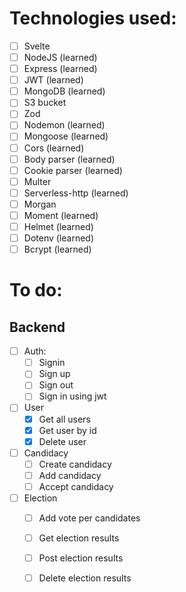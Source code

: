 # Technologies used: 
- [ ] Svelte
- [ ] NodeJS (learned)
- [ ] Express (learned)
- [ ] JWT (learned)
- [ ] MongoDB (learned)
- [ ] S3 bucket
- [ ] Zod
- [ ] Nodemon (learned)
- [ ] Mongoose (learned)
- [ ] Cors (learned)
- [ ] Body parser (learned)
- [ ] Cookie parser (learned)
- [ ] Multer
- [ ] Serverless-http (learned)
- [ ] Morgan
- [ ] Moment (learned)
- [ ] Helmet (learned)
- [ ] Dotenv (learned)
- [ ] Bcrypt (learned)

# To do:
## Backend
- [ ] Auth:
    - [ ] Signin
    - [ ] Sign up
    - [ ] Sign out
    - [ ] Sign in using jwt

- [ ] User
    - [x] Get all users
    - [x] Get user by id
    - [x] Delete user

- [ ] Candidacy
    - [ ] Create candidacy
    - [ ] Add candidacy
    - [ ] Accept candidacy

- [ ] Election
    - [ ] Add vote per candidates
    - [ ] Get election results
    - [ ] Post election results
    - [ ] Delete election results
    